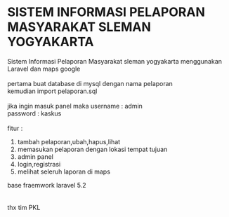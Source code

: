 # SISTEM INFORMASI PELAPORAN MASYARAKAT SLEMAN YOGYAKARTA</br>
Sistem Informasi Pelaporan Masyarakat sleman yogyakarta menggunakan Laravel dan maps google</br>
</br>
pertama buat database di mysql dengan nama pelaporan</br>
kemudian import pelaporan.sql</br>
</br>
jika ingin masuk panel maka 
username : admin </br>
password : kaskus</br>
</br>
fitur : </br>
1. tambah pelaporan,ubah,hapus,lihat </br>
2. memasukan pelaporan dengan lokasi tempat tujuan</br>
3. admin panel</br>
4. login,registrasi</br>
5. melihat seleruh laporan di maps</br>

base fraemwork laravel 5.2</br>
</br></br>
thx tim PKL</br>
